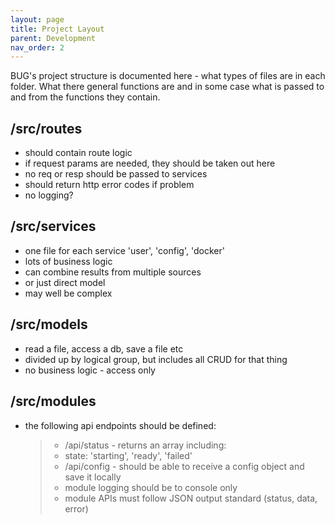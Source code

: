 ```yaml
---
layout: page
title: Project Layout
parent: Development
nav_order: 2
---
```


BUG's project structure is documented here - what types of files are in each folder. What there general functions are and in some case what is passed to and from the functions they contain.

## /src/routes

-   should contain route logic
-   if request params are needed, they should be taken out here
-   no req or resp should be passed to services
-   should return http error codes if problem
-   no logging?

## /src/services

-   one file for each service 'user', 'config', 'docker'
-   lots of business logic
-   can combine results from multiple sources
-   or just direct model
-   may well be complex

## /src/models

-   read a file, access a db, save a file etc
-   divided up by logical group, but includes all CRUD for that thing
-   no business logic - access only

## /src/modules

-   the following api endpoints should be defined:
    > -   /api/status - returns an array including:
    > -   state: 'starting', 'ready', 'failed'
    > -   /api/config - should be able to receive a config object and save it locally
    > -   module logging should be to console only
    > -   module APIs must follow JSON output standard (status, data, error)
